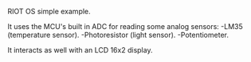 RIOT OS simple example.

It uses the MCU's built in ADC for reading some analog sensors:
    -LM35 (temperature sensor).
    -Photoresistor (light sensor).
    -Potentiometer.

It interacts as well with an LCD 16x2 display.
